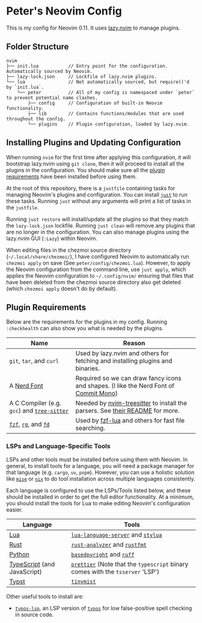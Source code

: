 # Peter's Neovim Config

This is my config for Neovim 0.11. It uses [lazy.nvim](https://lazy.folke.io/) to manage plugins.

## Folder Structure

```
nvim
├── init.lua           // Entry point for the configuration. Automatically sourced by Neovim.
├── lazy-lock.json     // Lockfile of lazy.nvim plugins.
└── lua                // Not automatically sourced, but require()'d by `init.lua`.
    └── peter          // All of my config is namespaced under `peter` to prevent potential name clashes.
        ├── config     // Configuration of built-in Neovim functionality.
        ├── lib        // Contains functions/modules that are used throughout the config.
        └── plugins    // Plugin configuration, loaded by lazy.nvim.
```

## Installing Plugins and Updating Configuration

When running `nvim` for the first time after applying this configuration, it will bootstrap lazy.nvim using `git clone`, then it will proceed to install all the plugins in the configuration. You should make sure all the [plugin requirements](#plugin-requirements) have been installed before using them.

At the root of this repository, there is a `justfile` containing tasks for managing Neovim's plugins and configuration. You can install [`just`](https://github.com/casey/just) to run these tasks. Running `just` without any arguments will print a list of tasks in the `justfile`.

Running `just restore` will install/update all the plugins so that they match the `lazy-lock.json` lockfile. Running `just clean` will remove any plugins that are no longer in the configuration. You can also manage plugins using the lazy.nvim GUI (`:Lazy`) within Neovim.

When editing files in the chezmoi source directory (`~/.local/share/chezmoi/`), I have configured Neovim to automatically run `chezmoi apply` on save (See `peter/config/chezmoi.lua`). However, to apply the Neovim configuration from the command line, use `just apply`, which applies the Neovim configuration to `~/.config/nvim/` ensuring that files that have been deleted from the chezmoi source directory also get deleted (which `chezmoi apply` doesn't do by default).

## Plugin Requirements

Below are the requirements for the plugins in my config. Running `:checkhealth` can also show you what is needed by the plugins.

| Name | Reason |
|------|--------|
| `git`, `tar`, and `curl` | Used by lazy.nvim and others for fetching and installing plugins and binaries. |
| A [Nerd Font](https://www.nerdfonts.com/) | Required so we can draw fancy icons and shapes. (I like the Nerd Font of [Commit Mono](https://commitmono.com/)) |
| A C Compiler (e.g. `gcc`) and [`tree-sitter`](https://github.com/tree-sitter/tree-sitter) | Needed by [nvim-treesitter](https://github.com/nvim-treesitter/nvim-treesitter) to install the parsers. See [their README](https://github.com/nvim-treesitter/nvim-treesitter/blob/main/README.md#requirements) for more. |
| [`fzf`](https://github.com/junegunn/fzf), [`rg`](https://github.com/BurntSushi/ripgrep), and [`fd`](https://github.com/sharkdp/fd) | Used by [fzf-lua](https://github.com/ibhagwan/fzf-lua) and others for fast file searching. |

### LSPs and Language-Specific Tools

LSPs and other tools must be installed before using them with Neovim. In general, to install tools for a language, you will need a package manager for that language (e.g. `cargo`, `uv`, `pnpm`). However, you can use a holistic solution like [`mise`](https://mise.jdx.dev/) or [`nix`](https://nixos.org/) to do tool installation across multiple languages consistently.

Each language is configured to use the LSPs/Tools listed below, and these should be installed in order to get the full editor functionality. At a minimum, you should install the tools for Lua to make editing Neovim's configuration easier.

| Language | Tools |
|----------|-------|
| [Lua](https://www.lua.org/) | [`lua-language-server`](https://github.com/LuaLS/lua-language-server) and [`stylua`](https://github.com/JohnnyMorganz/StyLua) |
| [Rust](https://www.rust-lang.org/) | [`rust-analyzer`](https://github.com/rust-lang/rust-analyzer) and [`rustfmt`](https://github.com/rust-lang/rustfmt) |
| [Python](https://www.python.org/) | [`basedpyright`](https://github.com/DetachHead/basedpyright) and [`ruff`](https://github.com/astral-sh/ruff) |
| [TypeScript](https://www.typescriptlang.org/) (and JavaScript) | [`prettier`](https://prettier.io/) (Note that the `typescript` binary comes with the `tsserver` 'LSP') |
| [Typst](https://typst.app/) | [`tinymist`](https://github.com/Myriad-Dreamin/tinymist) |

Other useful tools to install are:

- [`typos-lsp`](https://github.com/tekumara/typos-lsp), an LSP version of [`typos`](https://github.com/crate-ci/typos) for low false-positive spell checking in source code.
